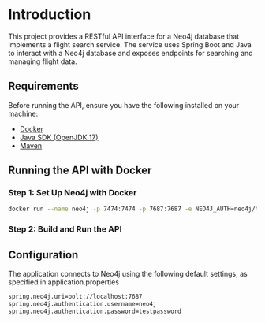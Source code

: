 # Introduction
This project provides a RESTful API interface for a Neo4j database that implements a flight search service. The service uses Spring Boot and Java to interact with a Neo4j database and exposes endpoints for searching and managing flight data.
## Requirements
Before running the API, ensure you have the following installed on your machine:
- [Docker](https://www.docker.com/)
- [Java SDK (OpenJDK 17)](https://www.oracle.com/java/technologies/downloads/)
- [Maven](https://maven.apache.org/)
## Running the API with Docker
### Step 1: Set Up Neo4j with Docker
```bash
docker run --name neo4j -p 7474:7474 -p 7687:7687 -e NEO4J_AUTH=neo4j/testpassword -d neo4j
````
### Step 2: Build and Run the API
## Configuration
The application connects to Neo4j using the following default settings, as specified in application.properties
```bash
spring.neo4j.uri=bolt://localhost:7687
spring.neo4j.authentication.username=neo4j
spring.neo4j.authentication.password=testpassword
```
